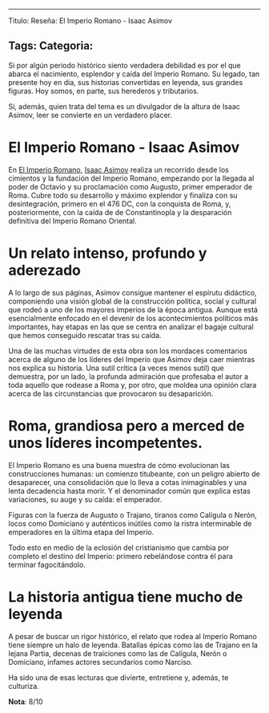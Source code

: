 ---- 
Titulo: Reseña: El Imperio Romano - Isaac Asimov 

Tags: 
Categoria:
----

Si por algún periodo histórico siento verdadera debilidad es por el que abarca el nacimiento, esplendor y caída del Imperio Romano. Su legado, tan presente hoy en día, sus historias convertidas en leyenda, sus grandes figuras. Hoy somos, en parte, sus herederos y tributarios. 

Si, además, quien trata del tema es un divulgador de la altura de Isaac Asimov, leer se convierte en un verdadero placer. 

# El Imperio Romano - Isaac Asimov

En [El Imperio Romano](), [Isaac Asimov]() realiza un recorrido desde los cimientos y la fundación del Imperio Romano, empezando por la llegada al poder de Octavio y su proclamación como Augusto, primer emperador de Roma. Cubre todo su desarrollo y máximo explendor y finaliza con su desintegración, primero en el 476 DC, con la conquista de Roma, y, posteriormente, con la caída de de Constantinopla y la desparación definitiva del Imperio Romano Oriental.

# Un relato intenso, profundo y aderezado 

A lo largo de sus páginas, Asimov consigue mantener el espírutu didáctico, componiendo una visión global de la construcción política, social y cultural que rodeó a uno de los mayores imperios de la época antigua. Aunque está esencialmente enfocado en el devenir de los acontecimientos políticos más importantes, hay etapas en las que se centra en analizar el bagaje cultural que hemos conseguido rescatar tras su caída. 

Una de las muchas virtudes de esta obra son los mordaces comentarios acerca de alguno de los líderes del Imperio que Asimov deja caer mientras nos explica su historia. Una sutil crítica (a veces menos sutil) que demuestra, por un lado, la profunda admiración que profesaba el autor a toda aquello que rodease a Roma y, por otro, que moldea una opinión clara acerca de las circunstancias que provocaron su desaparición. 

# Roma, grandiosa pero a merced de unos líderes incompetentes.

El Imperio Romano es una buena muestra de cómo evolucionan las construcciones humanas: un comienzo titubeante, con un peligro abierto de desaparecer, una consolidación que lo lleva a cotas inimaginables y una lenta decadencia hasta morir. Y el denominador común que explica estas variaciones, su auge y su caída: el emperador. 

Figuras con la fuerza de Augusto o Trajano, tiranos como Calígula o Nerón, locos como Domiciano y auténticos inútiles como la ristra interminable de emperadores en la última etapa del Imperio. 

Todo esto en medio de la eclosión del cristianismo que cambia por completo el destino del Imperio: primero rebelándose contra él para terminar fagocitándolo. 

# La historia antigua tiene mucho de leyenda

A pesar de buscar un rigor histórico, el relato que rodea al Imperio Romano tiene siempre un halo de leyenda. Batallas épicas como las de Trajano en la lejana Partia, decenas de traiciones como las de Calígula, Nerón o Domiciano, infames actores secundarios como Narciso. 

Ha sido una de esas lecturas que divierte, entretiene y, además, te culturiza. 

**Nota**: 8/10

